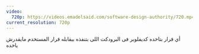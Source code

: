 ```yaml
---
video:
  720p: https://videos.emadelsaid.com/software-design-authority/720.mp4
current_resolution: 720p
---
```


أي قرار بتاخده كديفلوبر فى البرودكت اللى بتنفذه بيقابله قرار المستخدم مايقدرش ياخده

